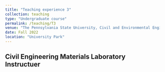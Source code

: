 ```yaml
---
title: "Teaching experience 3"
collection: teaching
type: "Undergraduate course"
permalink: /teaching/T3
venue: "The Pennsylvania State University, Civil and Environmental Engineering"
date: Fall 2022
location: "University Park"
---
```

Civil Engineering Materials Laboratory
Instructuer
----
